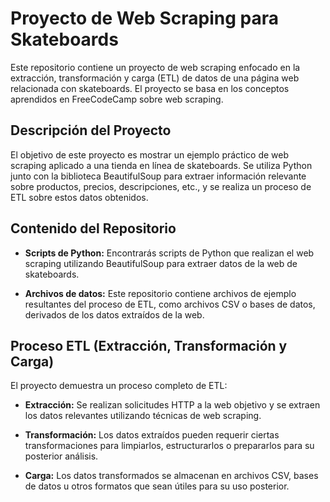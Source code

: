 # Proyecto de Web Scraping para Skateboards

Este repositorio contiene un proyecto de web scraping enfocado en la extracción, transformación y carga (ETL) de datos de una página web relacionada con skateboards. El proyecto se basa en los conceptos aprendidos en FreeCodeCamp sobre web scraping.

## Descripción del Proyecto

El objetivo de este proyecto es mostrar un ejemplo práctico de web scraping aplicado a una tienda en línea de skateboards. Se utiliza Python junto con la biblioteca BeautifulSoup para extraer información relevante sobre productos, precios, descripciones, etc., y se realiza un proceso de ETL sobre estos datos obtenidos.

## Contenido del Repositorio

- **Scripts de Python:** Encontrarás scripts de Python que realizan el web scraping utilizando BeautifulSoup para extraer datos de la web de skateboards.
  
- **Archivos de datos:** Este repositorio contiene archivos de ejemplo resultantes del proceso de ETL, como archivos CSV o bases de datos, derivados de los datos extraídos de la web.

## Proceso ETL (Extracción, Transformación y Carga)

El proyecto demuestra un proceso completo de ETL:
- **Extracción:** Se realizan solicitudes HTTP a la web objetivo y se extraen los datos relevantes utilizando técnicas de web scraping.
  
- **Transformación:** Los datos extraídos pueden requerir ciertas transformaciones para limpiarlos, estructurarlos o prepararlos para su posterior análisis.
  
- **Carga:** Los datos transformados se almacenan en archivos CSV, bases de datos u otros formatos que sean útiles para su uso posterior.
